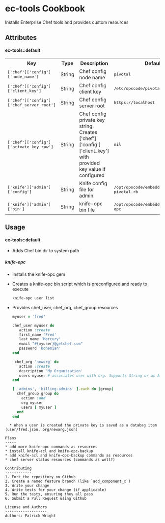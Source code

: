 ec-tools Cookbook
=================
Installs Enterprise Chef tools and provides custom resources

Attributes
----------
#### ec-tools::default
<table>
  <tr>
    <th>Key</th>
    <th>Type</th>
    <th>Description</th>
    <th>Default</th>
  </tr>
  <tr>
    <td><tt>['chef']['config']['node_name']</tt></td>
    <td>String</td>
    <td>Chef config node name</td>
    <td><tt>pivotal</tt></td>
  </tr>
    <tr>
    <td><tt>['chef']['config']['client_key']</tt></td>
    <td>String</td>
    <td>Chef config client key</td>
    <td><tt>/etc/opscode/pivotal.pem</tt></td>
  </tr>
  </tr>
    <tr>
    <td><tt>['chef']['config']['chef_server_root']</tt></td>
    <td>String</td>
    <td>Chef config server root</td>
    <td><tt>https://localhost</tt></td>
  </tr>
  </tr>
  <tr>
    <td><tt>['chef']['config']['private_key_raw']</tt></td>
    <td>String</td>
    <td>Chef config private key string.  Creates ['chef']['config']['client_key'] with provided key value if configured</td>
    <td><tt>nil</tt></td>
  </tr>
  <tr>
    <td><tt>['knife']['admin']['config']</tt></td>
    <td>String</td>
    <td>Knife config file for admin</td>
    <td><tt>/opt/opscode/embedded/conf/knife-pivotal.rb</tt></td>
  </tr>
  <tr>
    <td><tt>['knife']['admin']['bin']</tt></td>
    <td>String</td>
    <td>knife-opc bin file</td>
    <td><tt>/opt/opscode/embedded/bin/knife-opc</tt></td>
  </tr>
</table>


Usage
-----
#### ec-tools::default
* Adds Chef bin dir to system path

##### knife-opc
* Installs the knife-opc gem
* Creates a knife-opc bin script which is preconfigured and ready to execute

   ```bash
   knife-opc user list
   ```
* Provides chef_user, chef_org, chef_group resources

   ```ruby
   myuser = 'fred'

   chef_user myuser do
      action :create
      first_name 'Fred'
      last_name 'Mercury'
      email "#{myuser}@getchef.com"
      password 'bohemian'
   end

    chef_org 'neworg' do
      action :create
      description 'My Organization'
      users myuser # associates user with org. Supports String or an Array of users.
   end

   [ 'admins', 'billing-admins' ].each do |group|
     chef_group group do
       action :add
       org myuser
       users [ myuser ]
     end
   end
```
  * When a user is created the private key is saved as a databag item (user/fred.json, org/neworg.json)

Plans
-----
* add more knife-opc commands as resources
* install knife-acl and knife-opc-backup
* add knife-acl and knife-opc-backup commands as resources
* chef server status resources (commands as well?)

Contributing
------------
1. Fork the repository on Github
2. Create a named feature branch (like `add_component_x`)
3. Write your change
4. Write tests for your change (if applicable)
5. Run the tests, ensuring they all pass
6. Submit a Pull Request using Github

License and Authors
-------------------
Authors: Patrick Wright
